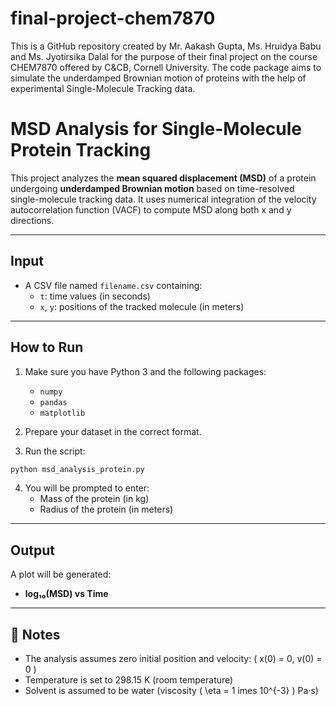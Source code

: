 # final-project-chem7870
This is a GitHub repository created by Mr. Aakash Gupta, Ms. Hruidya Babu and Ms. Jyotirsika Dalal for the purpose of their final project on the course CHEM7870 offered by C&amp;CB, Cornell University. The code package aims to simulate the underdamped Brownian motion of proteins with the help of experimental Single-Molecule Tracking data.

# MSD Analysis for Single-Molecule Protein Tracking

This project analyzes the **mean squared displacement (MSD)** of a protein undergoing **underdamped Brownian motion** based on time-resolved single-molecule tracking data. It uses numerical integration of the velocity autocorrelation function (VACF) to compute MSD along both x and y directions.

---

## Input

- A CSV file named `filename.csv` containing:
  - `t`: time values (in seconds)
  - `x`, `y`: positions of the tracked molecule (in meters)

---

## How to Run

1. Make sure you have Python 3 and the following packages:
   - `numpy`
   - `pandas`
   - `matplotlib`

2. Prepare your dataset in the correct format.

3. Run the script:

```bash
python msd_analysis_protein.py
```

4. You will be prompted to enter:
   - Mass of the protein (in kg)
   - Radius of the protein (in meters)

---

## Output

A plot will be generated:

- **log₁₀(MSD) vs Time**

---

## 📌 Notes

- The analysis assumes zero initial position and velocity: \( x(0) = 0, v(0) = 0 \)
- Temperature is set to 298.15 K (room temperature)
- Solvent is assumed to be water (viscosity \( \eta = 1 	imes 10^{-3} \) Pa·s)
